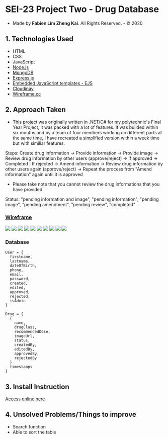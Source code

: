 # SEI-23 Project Two - Drug Database
- Made by **Fabien Lim Zheng Kai**. All Rights Reserved. - © 2020

## 1. Technologies Used
- HTML
- CSS
- JavaScript
- [Node.js](https://nodejs.org/en/)
- [MongoDB](https://www.mongodb.com/)
- [Express.js](https://expressjs.com/)
- [Embedded JavaScript templates - EJS](https://ejs.co/)
- [Cloudinay](https://cloudinary.com/)
- [Wireframe.cc](https://wireframe.cc/)

## 2. Approach Taken 
- This project was originally written in .NET/C# for my polytechnic's Final Year Project, it was packed with a lot of features. It was builded within six months and by a team of four members working on different parts at the same time, I have recreated a simplified version within a week time but with similiar features.

Steps: Create drug information -> Provide information -> Provide image -> Review drug information by other users (approve/reject) -> If approved -> Completed | If rejected -> Amend information -> Review drug information by other users again (approve/reject) -> Repeat the process from "Amend information" again until it is approved
- Please take note that you cannot review the drug informations that you have provided

Status: "pending information and image", "pending information", "pending image", "pending amendment", "pending review", "completed"

### [Wireframe](https://wireframe.cc/pro/pp/7eb3e9beb359657)
<img src="./wireframe/1-Intro.png">
<img src="./wireframe/2-Login.png">
<img src="./wireframe/3-Register.png">
<img src="./wireframe/4-Edit-Profile.png">
<img src="./wireframe/5-Dashboard.png">
<img src="./wireframe/6-Admin-Dashboard.png">
<img src="./wireframe/7-Create-Drug-Info.png">
<img src="./wireframe/8-Edit-Drug-Info.png">
<img src="./wireframe/9-Upload-Image.png">
<img src="./wireframe/10-Review-Drug-Info.png">

### Database 
``` text
User = {
  firstname,
  lastname,
  dateOfBirth,
  phone,
  email,
  password,
  created,
  edited,
  approved,
  rejected,
  isAdmin
}

Drug = {
  {
    name,
    drugClass,
    recommendedDose,
    imageUrl,
    status,
    createdBy,
    editedBy,
    approvedBy,
    rejectedBy
  }
  timestamps
}
```
## 3. Install Instruction
[Access online here](https://sei23sg-drug-database.herokuapp.com/)

## 4. Unsolved Problems/Things to improve
- Search function
- Able to sort the table
